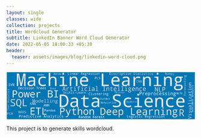 ```yaml
---
layout: single
classes: wide
collection: projects
title: Wordcloud Generator
subtitle: LinkedIn Banner Word Cloud Generator
date: 2022-05-05 18:00:33 +05:30
header:
  teaser: assets/images/blog/linkedin-word-cloud.png
---
```

<img src="/assets/images/blog/linkedin-word-cloud.png" alt="LinkedIn Wordcloud" style=" display: block; margin-left: auto; margin-right: auto;"/>

This project is to generate skills wordcloud.

